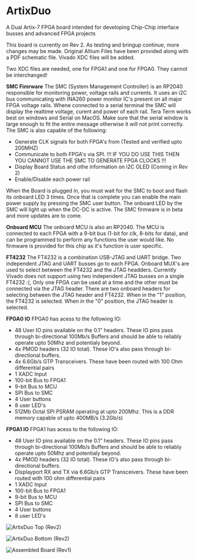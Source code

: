 # ArtixDuo
A Dual Artix-7 FPGA board intended for developing Chip-Chip interface busses and advanced FPGA projects

This board is currently on Rev 2. As testing and bringup continue, more changes may be made. Original Altium Files have been provided along with a PDF schematic file. Vivado XDC files will be added. 

Two XDC files are needed, one for FPGA1 and one for FPGA0. They cannot be interchanged!

**SMC Fimrware**
The SMC (System Management Controller) is an RP2040 responsible for monitoring power, voltage rails and currents. It uses an i2C bus communicating with INA260 power monitor IC's present on all major FPGA voltage rails. Whene connected to a serial terminal the SMC will display the realtime voltage, curent and power of each rail. Tera Term works best on windows and Serial on MacOS. Make sure that the serial window is large enough to fit the entire message otherwise it will not print correctly. The SMC is also capable of the following: 
- Generate CLK signals for both FPGA's from (Tested and verified upto 200MHZ)
- Communicate to both FPGA's via SPI. !!! IF YOU DO USE THIS THEN YOU CANNOT USE THE SMC TO GENERATE FPGA CLOCKS !!!
- Display Board Status and othe information on i2C OLED (Coming in Rev 2)
- Enable/Disable each power rail

When the Board is plugged in, you must wait for the SMC to boot and flash its onboard LED 3 times. Once that is complete you can enable the main power supply by pressing the SMC user button. The onboard LED by the SMC will light up when the DC-DC is active.
The SMC firmware is in beta and more updates are to come.

**Onboard MCU**
The onboard MCU is also an RP2040. The MCU is connected to each FPGA with a 9-bit bus (1-bit for clk, 8-bits for data), and can be programmed to perform any functions the user would like. No firmware is provided for this chip as it's function is user specific.

**FT4232**
The FT4232 is a combination USB-JTAG and UART bridge. Two independent JTAG and UART busses go to each FPGA. Onboard MUX's are used to select between the FT4232 and the JTAG headders. Currently Vivado does not support using two independent JTAG busses on a single FT4232 :(, Only one FPGA can be used at a time and the other must be connected via the JTAG header. There are two onboard headers for selecting between the JTAG header and FT4232. When in the "1" position, the FT4232 is selected. When in the "0" position, the JTAG header is selected. 

**FPGA0 IO**
FPGA0 has acess to the following IO:
- 48 User IO pins available on the 0.1" headers. These IO pins pass through bi-directional 100Mb/s Buffers and should be able to reliably operate upto 50Mhz and potentialy beyond.
- 4x PMOD headers (32 IO total). These IO's also pass through bi-directional buffers.
- 4x 6.6Gb/s GTP Transceivers. These have been routed with 100 Ohm differential pairs  
- 1 XADC Input
- 100-bit Bus to FPGA1
- 9-bit Bus to MCU
- SPI Bus to SMC
- 4 User buttons
- 8 user LED's
- 512Mb Octal SPI PSRAM operating at upto 200Mhz. This is a DDR memory capable of upto 400MB/s (3.2Gb/s)

**FPGA1 IO**
FPGA1 has acess to the following IO:
- 48 User IO pins available on the 0.1" headers. These IO pins pass through bi-directional 100Mb/s Buffers and should be able to reliably operate upto 50Mhz and potentialy beyond.
- 4x PMOD headers (32 IO total). These IO's also pass through bi-directional buffers.
- Displayport RX and TX via 6.6Gb/s GTP Transceivers. These have been routed with 100 ohm differential pairs   
- 1 XADC Input
- 100-bit Bus to FPGA1
- 9-bit Bus to MCU
- SPI Bus to SMC
- 4 User buttons
- 8 user LED's

![ArtixDuo Top (Rev2)](https://imgur.com/InKgrNF.png)

![ArtixDuo Bottom (Rev2)](https://imgur.com/wn1rjKm.png)

![Assembled Board (Rev1)](https://imgur.com/jNDjfVh.jpg)

